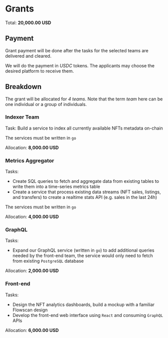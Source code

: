 # Grants

Total: **20,000.00 USD**

## Payment

Grant payment will be done after the tasks for the selected teams are delivered and cleared.

We will do the payment in *USDC* tokens. The applicants may choose the desired platform to receive them.

## Breakdown

The grant will be allocated for *4 teams*. Note that the term _team_ here can be one individual or a group of individuals.

### Indexer Team

Task: Build a service to index all currently available NFTs metadata on-chain

The services must be written in `go`

Allocation: **8,000.00 USD**

### Metrics Aggregator

Tasks: 
- Create SQL queries to fetch and aggregate data from existing tables to write them into a time-series metrics table
- Create a service that process existing data streams (NFT sales, listings, and transfers) to create a realtime stats API (e.g. sales in the last 24h) 

The services must be written in `go`

Allocation: **4,000.00 USD**

### GraphQL

Tasks: 
- Expand our GraphQL service (written in `go`) to add additional queries needed by the front-end team, the service would only need to fetch from existing `PostgreSQL` database

Allocation: **2,000.00 USD**

### Front-end

Tasks: 
- Design the NFT analytics dashboards, build a mockup with a familiar Flowscan design
- Develop the front-end web interface using `React` and consuming `GraphQL` APIs

Allocation: **6,000.00 USD**